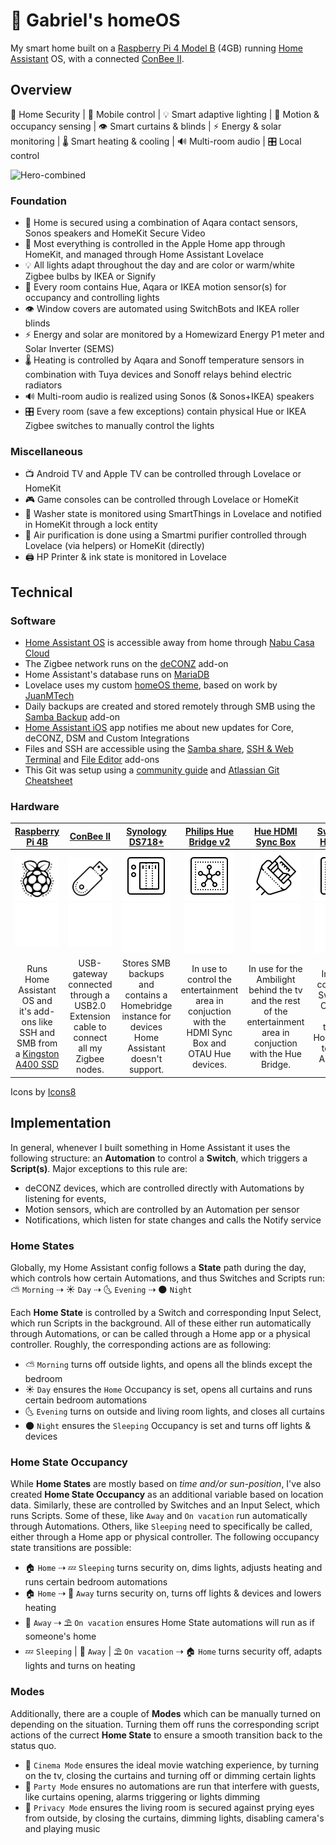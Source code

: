 # 🏡 Gabriel's homeOS
My smart home built on a [Raspberry Pi 4 Model B](https://www.raspberrypi.com/products/raspberry-pi-4-model-b/) (4GB) running [Home Assistant](https://www.home-assistant.io/) OS, with a connected [ConBee II](https://www.phoscon.de/en/conbee2).

## Overview
🚨 Home Security | 📱 Mobile control | 💡 Smart adaptive lighting | 👋 Motion & occupancy sensing | 👁 Smart curtains & blinds | ⚡ Energy & solar monitoring | 🌡 Smart heating & cooling | 🔊 Multi-room audio | 🎛 Local control

![Hero-combined](https://user-images.githubusercontent.com/61377476/138591773-0800bf9a-436e-49e3-895f-d651278713fd.png)

### Foundation
- 🚨 Home is secured using a combination of Aqara contact sensors, Sonos speakers and HomeKit Secure Video
- 📱 Most everything is controlled in the Apple Home app through HomeKit, and managed through Home Assistant Lovelace
- 💡 All lights adapt throughout the day and are color or warm/white Zigbee bulbs by IKEA or Signify
- 👋 Every room contains Hue, Aqara or IKEA motion sensor(s) for occupancy and controlling lights
- 👁 Window covers are automated using SwitchBots and IKEA roller blinds
- ⚡ Energy and solar are monitored by a Homewizard Energy P1 meter and Solar Inverter (SEMS) 
- 🌡 Heating is controlled by Aqara and Sonoff temperature sensors in combination with Tuya devices and Sonoff relays behind electric radiators
- 🔊 Multi-room audio is realized using Sonos (& Sonos+IKEA) speakers
- 🎛 Every room (save a few exceptions) contain physical Hue or IKEA Zigbee switches to manually control the lights

### Miscellaneous
- 📺 Android TV and Apple TV can be controlled through Lovelace or HomeKit
- 🎮 Game consoles can be controlled through Lovelace or HomeKit
- 🧺 Washer state is monitored using SmartThings in Lovelace and notified in HomeKit through a lock entity
- 💨 Air purification is done using a Smartmi purifier controlled through Lovelace (via helpers) or HomeKit (directly)
- 🖨️ HP Printer & ink state is monitored in Lovelace

## Technical
### Software
- [Home Assistant OS](https://www.home-assistant.io/installation/) is accessible away from home through [Nabu Casa Cloud](https://www.nabucasa.com/)
- The Zigbee network runs on the [deCONZ](https://phoscon.de/en/conbee2/software) add-on
- Home Assistant's database runs on [MariaDB](https://mariadb.org/)
- Lovelace uses my custom [homeOS theme](https://github.com/gvssr/home-assistant-config/tree/main/themes/homeOS_theme), based on work by [JuanMTech](https://github.com/JuanMTech)
- Daily backups are created and stored remotely through SMB using the [Samba Backup](https://github.com/thomasmauerer/hassio-addons/tree/master/samba-backup) add-on
- [Home Assistant iOS](https://github.com/home-assistant/iOS) app notifies me about new updates for Core, deCONZ, DSM and Custom Integrations
- Files and SSH are accessible using the [Samba share](https://github.com/home-assistant/addons/tree/master/samba), [SSH & Web Terminal](https://github.com/hassio-addons/addon-ssh) and [File Editor](https://github.com/home-assistant/addons/tree/master/configurator) add-ons
- This Git was setup using a [community guide](https://community.home-assistant.io/t/sharing-your-configuration-on-github/195144) and [Atlassian Git Cheatsheet](https://www.atlassian.com/git/tutorials/atlassian-git-cheatsheet)

### Hardware
| [Raspberry Pi 4B](https://www.raspberrypi.com/products/raspberry-pi-4-model-b/)  | [ConBee II](https://phoscon.de/en/conbee2) | [Synology DS718+](https://www.synology.com/nl-nl/support/download/DS718+) | [Philips Hue Bridge v2](https://www.philips-hue.com/nl-nl/p/hue-bridge/8718696511800) | [Hue HDMI Sync Box](https://www.philips-hue.com/nl-nl/p/hue-play-hdmi-sync-box/8718699704803) | [SwitchBot Hub Mini](https://www.switch-bot.com/products/switchbot-hub-mini) | [Apple TV 4K](https://www.apple.com/apple-tv-4k/) |
| :-------------: | :-------------: | :-------------: | :-------------: | :-------------: | :-------------: | :-------------: |
| <img src="/.github/IMG/icons8-raspberry-pi-80.png#gh-light-mode-only"/><img src="/.github/IMG/icons8-raspberry-pi-80_dark-mode.png#gh-dark-mode-only"/> | ![USB](IMG/icons8-usb-memory-stick-80.png#gh-light-mode-only)![USB](IMG/icons8-usb-memory-stick-80_dark-mode.png#gh-dark-mode-only) | ![NAS](IMG/icons8-nas-80.png#gh-light-mode-only)![NAS](IMG/icons8-nas-80_dark-mode.png#gh-dark-mode-only) | ![Hub](IMG/icons8-hub-80.png#gh-light-mode-only)![Hub](IMG/icons8-hub-80_dark-mode.png#gh-dark-mode-only) | ![HDMI](IMG/icons8-hdmi-cable-80.png#gh-light-mode-only)![HDMI](IMG/icons8-hdmi-cable-80_dark-mode.png#gh-dark-mode-only) | ![Switch](IMG/icons8-switch-80.png#gh-light-mode-only)![Switch](IMG/icons8-switch-80_dark-mode.png#gh-dark-mode-only) | ![Apple TV](IMG/icons8-apple-tv-80.png#gh-light-mode-only)![Apple TV](IMG/icons8-apple-tv-80_dark-mode.png#gh-dark-mode-only) |
| Runs Home Assistant OS and it's add-ons like SSH and SMB from a [Kingston A400 SSD](https://www.kingston.com/en/ssd/a400-solid-state-drive)  | USB-gateway connected through a USB2.0 Extension cable to connect all my Zigbee nodes. | Stores SMB backups and contains a Homebridge instance for devices Home Assistant doesn't support.  | In use to control the entertainment area in conjuction with the HDMI Sync Box and OTAU Hue devices. | In use for the Ambilight behind the tv and the rest of the entertainment area in conjuction with the Hue Bridge.  | In use to connect to SwitchBot Curtains, runs through HomeBridge to Home Assistant.  | In use as HomeKit Home Hubs to run location automations and control the Home app when away. |

Icons by [Icons8](https://icons8.com)

## Implementation
In general, whenever I built something in Home Assistant it uses the following structure: an **Automation** to control a **Switch**, which triggers a **Script(s)**. Major exceptions to this rule are:
- deCONZ devices, which are controlled directly with Automations by listening for events, 
- Motion sensors, which are controlled by an Automation per sensor
- Notifications, which listen for state changes and calls the Notify service

### Home States
Globally, my Home Assistant config follows a **State** path during the day, which controls how certain Automations, and thus Switches and Scripts run: ⛅️ `Morning` ⇢ ☀️ `Day` ⇢ 🌜 `Evening` ⇢ 🌑 `Night`

Each **Home State** is controlled by a Switch and corresponding Input Select, which run Scripts in the background. All of these either run automatically through Automations, or can be called through a Home app or a physical controller. Roughly, the corresponding actions are as following:

- ⛅️ `Morning` turns off outside lights, and opens all the blinds except the bedroom
- ☀️ `Day` ensures the `Home` Occupancy is set, opens all curtains and runs certain bedroom automations
- 🌜 `Evening` turns on outside and living room lights, and closes all curtains
- 🌑 `Night` ensures the `Sleeping` Occupancy is set and turns off lights & devices

### Home State Occupancy
While **Home States** are mostly based on _time and/or sun-position_, I've also created **Home State Occupancy** as an additional variable based on location data. Similarly, these are controlled by Switches and an Input Select, which runs Scripts. Some of these, like `Away` and `On vacation` run automatically through Automations. Others, like `Sleeping` need to specifically be called, either through a Home app or physical controller. The following occupancy state transitions are possible:

- 🏠 `Home` ⇢ 💤 `Sleeping` turns security on, dims lights, adjusts heating and runs certain bedroom automations
- 🏠 `Home` ⇢ 📍 `Away` turns security on, turns off lights & devices and lowers heating
- 📍 `Away` ⇢ ⛱️ `On vacation` ensures Home State automations will run as if someone's home
- 💤 `Sleeping` | 📍 `Away` | ⛱️ `On vacation` ⇢ 🏠 `Home` turns security off, adapts lights and turns on heating

### Modes
Additionally, there are a couple of **Modes** which can be manually turned on depending on the situation. Turning them off runs the corresponding script actions of the currect **Home State** to ensure a smooth transition back to the status quo.
- 🍿 ``Cinema Mode`` ensures the ideal movie watching experience, by turning on the tv, closing the curtains and turning off or dimming certain lights
- 🎉 ``Party Mode`` ensures no automations are run that interfere with guests, like curtains opening, alarms triggering or lights dimming
- 👀 ``Privacy Mode`` ensures the living room is secured against prying eyes from outside, by closing the curtains, dimming lights, disabling camera's and playing music
